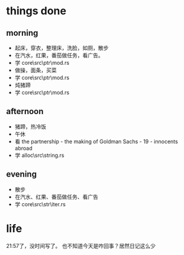
# things done
## morning
* 起床，穿衣，整理床，洗脸，如厕，散步
* 在汽水，红果，番茄做任务，看广告。
* 学 core\src\ptr\mod.rs
* 做操，面条，买菜
* 学 core\src\ptr\mod.rs
* 炖猪蹄
* 学 core\src\ptr\mod.rs
## afternoon
* 猪蹄，热冷饭
* 午休
* 看 the partnership - the making of Goldman Sachs - 19 - innocents abroad
* 学 alloc\src\string.rs
## evening
* 散步
* 在汽水、红果、番茄做任务、看广告
* 学 core\src\str\iter.rs

# life
21:57了，没时间写了。
也不知道今天是咋回事？居然日记这么少
